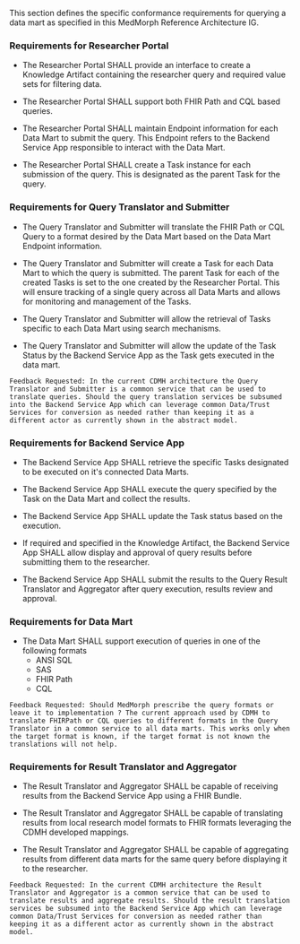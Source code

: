 This section defines the specific conformance requirements for querying a data mart as specified in this MedMorph Reference Architecture IG.

### Requirements for Researcher Portal

* The Researcher Portal SHALL provide an interface to create a Knowledge Artifact containing the researcher query and required value sets for filtering data.

* The Researcher Portal SHALL support both FHIR Path and CQL based queries. 

* The Researcher Portal SHALL maintain Endpoint information for each Data Mart to submit the query. This Endpoint refers to the Backend Service App responsible to interact with the Data Mart. 

* The Researcher Portal SHALL create a Task instance for each submission of the query. This is designated as the parent Task for the query.


### Requirements for Query Translator and Submitter

* The Query Translator and Submitter will translate the FHIR Path or CQL Query to a format desired by the Data Mart based on the Data Mart Endpoint information.

* The Query Translator and Submitter will create a Task for each Data Mart to which the query is submitted. The parent Task for each of the created Tasks is set to the one created by the Researcher Portal.  This will ensure tracking of a single query across all Data Marts and allows for monitoring and management of the Tasks.

* The Query Translator and Submitter will allow the retrieval of Tasks specific to each Data Mart using search mechanisms.

* The Query Translator and Submitter will allow the update of the Task Status by the Backend Service App as the Task gets executed in the data mart.

```
Feedback Requested: In the current CDMH architecture the Query Translator and Submitter is a common service that can be used to translate queries. Should the query translation services be subsumed into the Backend Service App which can leverage common Data/Trust Services for conversion as needed rather than keeping it as a different actor as currently shown in the abstract model. 
```

### Requirements for Backend Service App 

* The Backend Service App SHALL retrieve the specific Tasks designated to be executed on it's connected Data Marts.

* The Backend Service App SHALL execute the query specified by the Task on the Data Mart and collect the results.

* The Backend Service App SHALL update the Task status based on the execution.

* If required and specified in the Knowledge Artifact, the Backend Service App SHALL allow display and approval of query results before submitting them to the researcher.

* The Backend Service App SHALL submit the results to the Query Result Translator and Aggregator after query execution, results review and approval.


### Requirements for Data Mart

* The Data Mart SHALL support execution of queries in one of the following formats
	* ANSI SQL
	* SAS
	* FHIR Path
	* CQL 
	
```
Feedback Requested: Should MedMorph prescribe the query formats or leave it to implementation ? The current approach used by CDMH to translate FHIRPath or CQL queries to different formats in the Query Translator in a common service to all data marts. This works only when the target format is known, if the target format is not known the translations will not help.
```

### Requirements for Result Translator and Aggregator

* The Result Translator and Aggregator SHALL be capable of receiving results from the Backend Service App using a FHIR Bundle.

* The Result Translator and Aggregator SHALL be capable of translating results from local research model formats to FHIR formats leveraging the CDMH developed mappings.

* The Result Translator and Aggregator SHALL be capable of aggregating results from different data marts for the same query before displaying it to the researcher.

```
Feedback Requested: In the current CDMH architecture the Result Translator and Aggregator is a common service that can be used to translate results and aggregate results. Should the result translation services be subsumed into the Backend Service App which can leverage common Data/Trust Services for conversion as needed rather than keeping it as a different actor as currently shown in the abstract model. 
```
